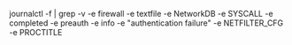 journalctl -f  | grep -v -e firewall -e textfile -e NetworkDB -e SYSCALL -e completed -e preauth -e info -e "authentication failure" -e NETFILTER_CFG -e PROCTITLE